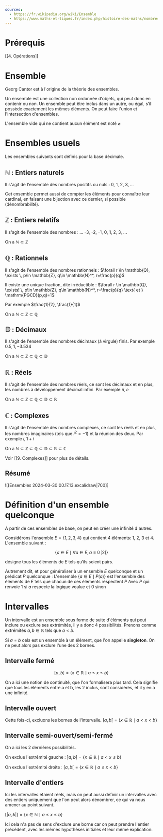 ```yaml
---
sources:
  - https://fr.wikipedia.org/wiki/Ensemble
  - https://www.maths-et-tiques.fr/index.php/histoire-des-maths/nombres/les-decimaux
---
```

# Prérequis
[[4. Opérations]]

# Ensemble
Georg Cantor est à l'origine de la théorie des ensembles.

Un ensemble est une collection non ordonnée d'objets, qui peut donc en contenir ou non.
Un ensemble peut être inclus dans un autre, ou égal, s'il possède exactement les mêmes éléments.
On peut faire l'union et l'intersection d'ensembles.

L'ensemble vide qui ne contient aucun élément est noté $\varnothing$

# Ensembles usuels
Les ensembles suivants sont définis pour la base décimale.
## $\mathbb{N}$ : Entiers naturels
Il s'agit de l'ensemble des nombres positifs ou nuls : 0, 1, 2, 3, ...

Cet ensemble permet aussi de compter les éléments pour connaître leur cardinal, en faisant une bijection avec ce dernier, si possible (dénombrabilité).

## $\mathbb{Z}$ : Entiers relatifs
Il s'agit de l'ensemble des nombres : ... -3, -2, -1, 0, 1, 2, 3, ...

On a $\mathbb{N} \subset \mathbb{Z}$
## $\mathbb{Q}$ : Rationnels
Il s'agit de l'ensemble des nombres rationnels :
$\forall r \in \mathbb{Q}, \exists \, p\in \mathbb{Z}, q\in \mathbb{N}^*, r=\frac{p}{q}$

Il existe une unique fraction, dite irréductible : $\forall r \in \mathbb{Q}, \exists! \, p\in \mathbb{Z}, q\in \mathbb{N}^*, r=\frac{p}{q} \text{ et } \mathrm{PGCD}(p,q)=1$

Par exemple $\frac{1}{2}, \frac{1}{1}$

On a $\mathbb{N} \subset \mathbb{Z} \subset \mathbb{Q}$

## $\mathbb{D}$ : Décimaux
Il s'agit de l'ensemble des nombres décimaux (à virgule) finis.
Par exemple $0.5, 1, -3.534$

On a $\mathbb{N} \subset \mathbb{Z} \subset \mathbb{Q} \subset \mathbb{D}$

## $\mathbb{R}$ : Réels
Il s'agit de l'ensemble des nombres réels, ce sont les décimaux et en plus, les nombres à développement décimal infini.
Par exemple $\pi, e$

On a $\mathbb{N} \subset \mathbb{Z} \subset \mathbb{Q} \subset \mathbb{D} \subset \mathbb{R}$

## $\mathbb{C}$ : Complexes
Il s'agit de l'ensemble des nombres complexes, ce sont les réels et en plus, les nombres imaginaires (tels que $i^2=-1$) et la réunion des deux.
Par exemple $i, 1+i$

On a $\mathbb{N} \subset \mathbb{Z} \subset \mathbb{Q} \subset \mathbb{D} \subset \mathbb{R} \subset \mathbb{C}$

Voir [[9. Complexes]] pour plus de détails.

## Résumé
![[Ensembles 2024-03-30 00.17.13.excalidraw|700]]

# Définition d'un ensemble quelconque
A partir de ces ensembles de base, on peut en créer une infinité d'autres.

Considérons l'ensemble $E=\{1,2,3,4\}$ qui contient 4 éléments: 1, 2, 3 et 4.
L'ensemble suivant :

$$
\{a\in E \mid \forall a\in E,  a \equiv 0 \, [2]\}
$$

désigne tous les éléments de $E$ tels qu'ils soient pairs.

Autrement dit, et pour généraliser à un ensemble $E$ quelconque et un prédicat $P$ quelconque :
L'ensemble $\{a\in E\mid P(a)\}$ est l'ensemble des éléments de $E$ tels que chacun de ces éléments respectent $P$ 
Avec $P$ qui renvoie $1$ si $a$ respecte la logique voulue et $0$ sinon
# Intervalles
Un intervalle est un ensemble sous forme de suite d'éléments qui peut inclure ou exclure ses extrémités, il y a donc 4 possibilités.
Prenons comme extrémités $a,b \in \mathbb{R}$ tels que $a < b$.

Si $a=b$ cela est un ensemble à un élément, que l'on appelle **singleton**. On ne peut alors pas exclure l'une des 2 bornes.
## Intervalle fermé

$$
[a,b]=\{x\in \mathbb{R} \mid a \leq x \leq b \}
$$

On a ici une notion de continuité, que l'on formalisera plus tard. Cela signifie que tous les éléments entre a et b, les 2 inclus, sont considérés, et il y en a une infinité.
## Intervalle ouvert
Cette fois-ci, excluons les bornes de l'intervalle.
$]a,b[=\{x \in \mathbb{R} \mid a < x < b\}$
## Intervalle semi-ouvert/semi-fermé
On a ici les 2 dernières possibilités.

On exclue l'extrémité gauche :
$]a,b]=\{x \in \mathbb{R} \mid a < x \leq b\}$

On exclue l'extrémité droite :
$[a,b[=\{x \in \mathbb{R} \mid a \leq x < b\}$

## Intervalle d'entiers
Ici les intervalles étaient réels, mais on peut aussi définir un intervalles avec des entiers uniquement que l'on peut alors dénombrer, ce qui va nous amener au point suivant.

$[|a,b|]=\{x \in \mathbb{N} \mid a \leq x \leq b \}$

Ici cela n'a pas de sens d'exclure une borne car on peut prendre l'entier précédent, avec les mêmes hypothèses initiales et leur même explication.
